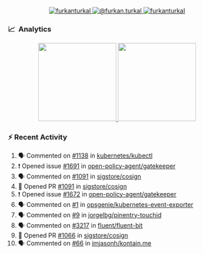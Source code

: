 <p align="center">
  <a href="https://linkedin.com/in/furkanturkal" target="blank">
    <img src="https://img.shields.io/badge/linkedin-%230077B5.svg?&style=for-the-badge&logo=linkedin&logoColor=white" alt="furkanturkal" />
  </a>
  <a href="https://medium.com/@furkan.turkal" target="blank">
    <img src="https://img.shields.io/badge/medium-%2312100E.svg?&style=for-the-badge&logo=medium&logoColor=white" alt="@furkan.turkal" />
  </a>
  <a href="https://twitter.com/furkanturkaI" target="blank">
    <img src="https://img.shields.io/badge/Twitter-1DA1F2?style=for-the-badge&logo=twitter&logoColor=white" alt="furkanturkaI" />
  </a>
</p>

### 📈 &nbsp;Analytics

<p align="center">
  <a href="https://github.com/bufgix">
    <img height="180em" src="https://github-readme-stats-eight-theta.vercel.app/api?username=Dentrax&show_icons=true&theme=algolia&include_all_commits=true&count_private=true&line_height=26"/>
    <img height="180em" src="https://github-readme-stats-eight-theta.vercel.app/api/top-langs/?username=Dentrax&layout=compact&langs_count=8&theme=algolia&line_height=26"/>
  </a>
</p>

### :zap: Recent Activity

<!--START_SECTION:activity-->
1. 🗣 Commented on [#1138](https://github.com/kubernetes/kubectl/issues/1138) in [kubernetes/kubectl](https://github.com/kubernetes/kubectl)
2. ❗️ Opened issue [#1691](https://github.com/open-policy-agent/gatekeeper/issues/1691) in [open-policy-agent/gatekeeper](https://github.com/open-policy-agent/gatekeeper)
3. 🗣 Commented on [#1091](https://github.com/sigstore/cosign/issues/1091) in [sigstore/cosign](https://github.com/sigstore/cosign)
4. 💪 Opened PR [#1091](https://github.com/sigstore/cosign/pull/1091) in [sigstore/cosign](https://github.com/sigstore/cosign)
5. ❗️ Opened issue [#1672](https://github.com/open-policy-agent/gatekeeper/issues/1672) in [open-policy-agent/gatekeeper](https://github.com/open-policy-agent/gatekeeper)
6. 🗣 Commented on [#1](https://github.com/opsgenie/kubernetes-event-exporter/issues/1) in [opsgenie/kubernetes-event-exporter](https://github.com/opsgenie/kubernetes-event-exporter)
7. 🗣 Commented on [#9](https://github.com/jorgelbg/pinentry-touchid/issues/9) in [jorgelbg/pinentry-touchid](https://github.com/jorgelbg/pinentry-touchid)
8. 🗣 Commented on [#3217](https://github.com/fluent/fluent-bit/issues/3217) in [fluent/fluent-bit](https://github.com/fluent/fluent-bit)
9. 💪 Opened PR [#1066](https://github.com/sigstore/cosign/pull/1066) in [sigstore/cosign](https://github.com/sigstore/cosign)
10. 🗣 Commented on [#66](https://github.com/imjasonh/kontain.me/issues/66) in [imjasonh/kontain.me](https://github.com/imjasonh/kontain.me)
<!--END_SECTION:activity-->
